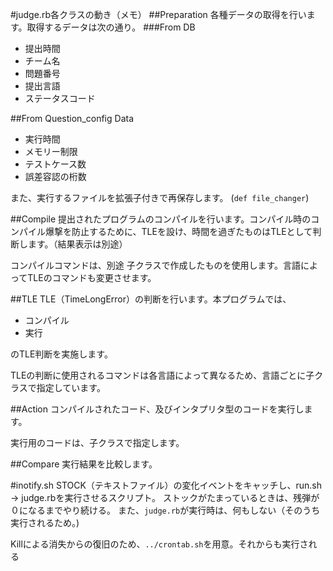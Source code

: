 #judge.rb各クラスの動き（メモ）
##Preparation
各種データの取得を行います。取得するデータは次の通り。
###From DB
 * 提出時間
 * チーム名
 * 問題番号
 * 提出言語
 * ステータスコード

##From Question_config Data
 * 実行時間
 * メモリー制限
 * テストケース数
 * 誤差容認の桁数

また、実行するファイルを拡張子付きで再保存します。 (`def file_changer`)

##Compile
提出されたプログラムのコンパイルを行います。コンパイル時のコンパイル爆撃を防止するために、TLEを設け、時間を過ぎたものはTLEとして判断します。（結果表示は別途）

コンパイルコマンドは、別途 子クラスで作成したものを使用します。言語によってTLEのコマンドも変更させます。

##TLE
TLE（TimeLongError）の判断を行います。本プログラムでは、
 
 * コンパイル
 * 実行

のTLE判断を実施します。 

TLEの判断に使用されるコマンドは各言語によって異なるため、言語ごとに子クラスで指定しています。

##Action
コンパイルされたコード、及びインタプリタ型のコードを実行します。

実行用のコードは、子クラスで指定します。

##Compare
実行結果を比較します。

#inotify.sh
STOCK（テキストファイル）の変化イベントをキャッチし、run.sh → judge.rbを実行させるスクリプト。
ストックがたまっているときは、残弾が０になるまでやり続ける。
また、`judge.rb`が実行時は、何もしない（そのうち実行されるため。)

Killによる消失からの復旧のため、`../crontab.sh`を用意。それからも実行される